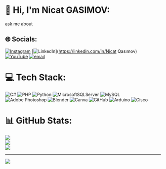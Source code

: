 # 💫 Hi, I'm Nicat GASIMOV:
ask me about


## 🌐 Socials:
[![Instagram](https://img.shields.io/badge/Instagram-%23E4405F.svg?logo=Instagram&logoColor=white)](https://instagram.com/nqsmv) [![LinkedIn](https://img.shields.io/badge/LinkedIn-%230077B5.svg?logo=linkedin&logoColor=white)](https://linkedin.com/in/Nicat Qasımov) [![YouTube](https://img.shields.io/badge/YouTube-%23FF0000.svg?logo=YouTube&logoColor=white)](https://youtube.com/@rgnicat) [![email](https://img.shields.io/badge/Email-D14836?logo=gmail&logoColor=white)](mailto:nicatgasimov464@gmail.com) 

# 💻 Tech Stack:
![C#](https://img.shields.io/badge/c%23-%23239120.svg?style=for-the-badge&logo=csharp&logoColor=white) ![PHP](https://img.shields.io/badge/php-%23777BB4.svg?style=for-the-badge&logo=php&logoColor=white) ![Python](https://img.shields.io/badge/python-3670A0?style=for-the-badge&logo=python&logoColor=ffdd54) ![MicrosoftSQLServer](https://img.shields.io/badge/Microsoft%20SQL%20Server-CC2927?style=for-the-badge&logo=microsoft%20sql%20server&logoColor=white) ![MySQL](https://img.shields.io/badge/mysql-4479A1.svg?style=for-the-badge&logo=mysql&logoColor=white) ![Adobe Photoshop](https://img.shields.io/badge/adobe%20photoshop-%2331A8FF.svg?style=for-the-badge&logo=adobe%20photoshop&logoColor=white) ![Blender](https://img.shields.io/badge/blender-%23F5792A.svg?style=for-the-badge&logo=blender&logoColor=white) ![Canva](https://img.shields.io/badge/Canva-%2300C4CC.svg?style=for-the-badge&logo=Canva&logoColor=white) ![GitHub](https://img.shields.io/badge/github-%23121011.svg?style=for-the-badge&logo=github&logoColor=white) ![Arduino](https://img.shields.io/badge/-Arduino-00979D?style=for-the-badge&logo=Arduino&logoColor=white) ![Cisco](https://img.shields.io/badge/cisco-%23049fd9.svg?style=for-the-badge&logo=cisco&logoColor=black)
# 📊 GitHub Stats:
![](https://github-readme-stats.vercel.app/api?username=rgnicat&theme=gruvbox&hide_border=false&include_all_commits=false&count_private=false)<br/>
![](https://nirzak-streak-stats.vercel.app/?user=rgnicat&theme=gruvbox&hide_border=false)<br/>
![](https://github-readme-stats.vercel.app/api/top-langs/?username=rgnicat&theme=gruvbox&hide_border=false&include_all_commits=false&count_private=false&layout=compact)

---
[![](https://visitcount.itsvg.in/api?id=rgnicat&icon=0&color=0)](https://visitcount.itsvg.in)

<!-- Proudly created with GPRM ( https://gprm.itsvg.in ) -->
